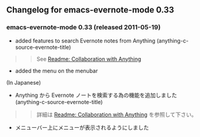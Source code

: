 ## Changelog for emacs-evernote-mode 0.33 ##

### **emacs-evernote-mode 0.33** (released 2011-05-19) ###

  * added features to search Evernote notes from Anything (anything-c-source-evernote-title)
> > See <a href='http://emacs-evernote-mode.googlecode.com/svn/branches/0_33/doc/readme_en.html'>Readme: Collaboration with Anything</a>
  * added the menu on the menubar

(In Japanese)

  * Anything から Evernote ノートを検索する為の機能を追加しました (anything-c-source-evernote-title)
> > 詳細は <a href='http://emacs-evernote-mode.googlecode.com/svn/branches/0_33/doc/readme_ja.html'>Readme: Collaboration with Anything</a> を参照して下さい。
  * メニューバー上にメニューが表示されるようにしました